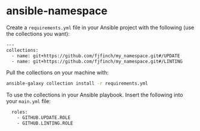# ansible-namespace
Create a `requirements.yml` file in your Ansible project with the following (use the collections you want):
```bash
---
collections:
  - name: git+https://github.com/fjfinch/my_namespace.git#/UPDATE
  - name: git+https://github.com/fjfinch/my_namespace.git#/LINTING
```

Pull the collections on your machine with:
```bash
ansible-galaxy collection install -r requirements.yml
```

To use the collections in your Ansible playbook. Insert the following into your `main.yml` file:
```bash
  roles:
    - GITHUB.UPDATE.ROLE
    - GITHUB.LINTING.ROLE
```
